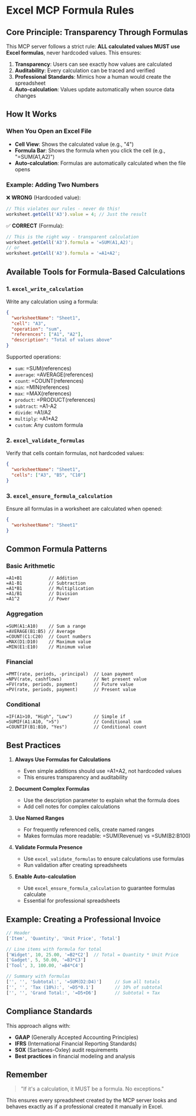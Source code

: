 # Excel MCP Formula Rules

## Core Principle: Transparency Through Formulas

This MCP server follows a strict rule: **ALL calculated values MUST use Excel formulas**, never hardcoded values. This ensures:

1. **Transparency**: Users can see exactly how values are calculated
2. **Auditability**: Every calculation can be traced and verified
3. **Professional Standards**: Mimics how a human would create the spreadsheet
4. **Auto-calculation**: Values update automatically when source data changes

## How It Works

### When You Open an Excel File
- **Cell View**: Shows the calculated value (e.g., "4")
- **Formula Bar**: Shows the formula when you click the cell (e.g., "=SUM(A1,A2)")
- **Auto-calculation**: Formulas are automatically calculated when the file opens

### Example: Adding Two Numbers

❌ **WRONG** (Hardcoded value):
```javascript
// This violates our rules - never do this!
worksheet.getCell('A3').value = 4; // Just the result
```

✅ **CORRECT** (Formula):
```javascript
// This is the right way - transparent calculation
worksheet.getCell('A3').formula = '=SUM(A1,A2)';
// or
worksheet.getCell('A3').formula = '=A1+A2';
```

## Available Tools for Formula-Based Calculations

### 1. `excel_write_calculation`
Write any calculation using a formula:

```json
{
  "worksheetName": "Sheet1",
  "cell": "A3",
  "operation": "sum",
  "references": ["A1", "A2"],
  "description": "Total of values above"
}
```

Supported operations:
- `sum`: =SUM(references)
- `average`: =AVERAGE(references)
- `count`: =COUNT(references)
- `min`: =MIN(references)
- `max`: =MAX(references)
- `product`: =PRODUCT(references)
- `subtract`: =A1-A2
- `divide`: =A1/A2
- `multiply`: =A1*A2
- `custom`: Any custom formula

### 2. `excel_validate_formulas`
Verify that cells contain formulas, not hardcoded values:

```json
{
  "worksheetName": "Sheet1",
  "cells": ["A3", "B5", "C10"]
}
```

### 3. `excel_ensure_formula_calculation`
Ensure all formulas in a worksheet are calculated when opened:

```json
{
  "worksheetName": "Sheet1"
}
```

## Common Formula Patterns

### Basic Arithmetic
```excel
=A1+B1          // Addition
=A1-B1          // Subtraction
=A1*B1          // Multiplication
=A1/B1          // Division
=A1^2           // Power
```

### Aggregation
```excel
=SUM(A1:A10)    // Sum a range
=AVERAGE(B1:B5) // Average
=COUNT(C1:C20)  // Count numbers
=MAX(D1:D10)    // Maximum value
=MIN(E1:E10)    // Minimum value
```

### Financial
```excel
=PMT(rate, periods, -principal)  // Loan payment
=NPV(rate, cashflows)            // Net present value
=FV(rate, periods, payment)      // Future value
=PV(rate, periods, payment)      // Present value
```

### Conditional
```excel
=IF(A1>10, "High", "Low")        // Simple if
=SUMIF(A1:A10, ">5")             // Conditional sum
=COUNTIF(B1:B10, "Yes")          // Conditional count
```

## Best Practices

1. **Always Use Formulas for Calculations**
   - Even simple additions should use =A1+A2, not hardcoded values
   - This ensures transparency and auditability

2. **Document Complex Formulas**
   - Use the description parameter to explain what the formula does
   - Add cell notes for complex calculations

3. **Use Named Ranges**
   - For frequently referenced cells, create named ranges
   - Makes formulas more readable: =SUM(Revenue) vs =SUM(B2:B100)

4. **Validate Formula Presence**
   - Use `excel_validate_formulas` to ensure calculations use formulas
   - Run validation after creating spreadsheets

5. **Enable Auto-calculation**
   - Use `excel_ensure_formula_calculation` to guarantee formulas calculate
   - Essential for professional spreadsheets

## Example: Creating a Professional Invoice

```javascript
// Header
['Item', 'Quantity', 'Unit Price', 'Total']

// Line items with formula for total
['Widget', 10, 25.00, '=B2*C2']  // Total = Quantity * Unit Price
['Gadget', 5, 50.00, '=B3*C3']
['Tool', 3, 100.00, '=B4*C4']

// Summary with formulas
['', '', 'Subtotal:', '=SUM(D2:D4)']     // Sum all totals
['', '', 'Tax (10%):', '=D5*0.1']        // 10% of subtotal
['', '', 'Grand Total:', '=D5+D6']       // Subtotal + Tax
```

## Compliance Standards

This approach aligns with:
- **GAAP** (Generally Accepted Accounting Principles)
- **IFRS** (International Financial Reporting Standards)
- **SOX** (Sarbanes-Oxley) audit requirements
- **Best practices** in financial modeling and analysis

## Remember

> "If it's a calculation, it MUST be a formula. No exceptions."

This ensures every spreadsheet created by the MCP server looks and behaves exactly as if a professional created it manually in Excel.